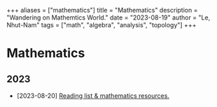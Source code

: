 +++
aliases = ["mathematics"]
title = "Mathematics"
description = "Wandering on Mathemtics World."
date = "2023-08-19"
author = "Le, Nhut-Nam"
tags = ["math", "algebra", "analysis", "topology"]
+++

# Mathematics

2023
---
- [2023-08-20] [Reading list & mathematics resources.](/mathematics/reading-list)